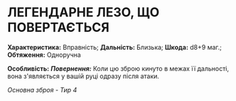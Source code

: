 ﻿# ЛЕГЕНДАРНЕ ЛЕЗО, ЩО ПОВЕРТАЄТЬСЯ

**Характеристика:** Вправність; **Дальність:** Близька; **Шкода:** d8+9 маг.; **Обтяження:** Одноручна

**Особливість:** ***Повернення:*** Коли цю зброю кинуто в межах її дальності, вона з'являється у вашій руці одразу після атаки.

*Основна зброя - Тир 4*